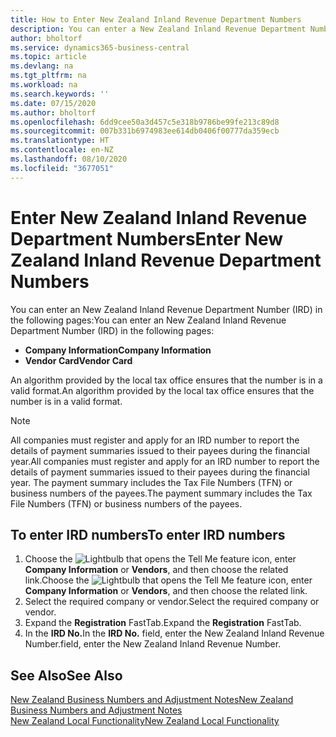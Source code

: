 ```yaml
---
title: How to Enter New Zealand Inland Revenue Department Numbers
description: You can enter a New Zealand Inland Revenue Department Number (IRD) in certain pages.
author: bholtorf
ms.service: dynamics365-business-central
ms.topic: article
ms.devlang: na
ms.tgt_pltfrm: na
ms.workload: na
ms.search.keywords: ''
ms.date: 07/15/2020
ms.author: bholtorf
ms.openlocfilehash: 6dd9cee50a3d457c5e318b9786be99fe213c89d8
ms.sourcegitcommit: 007b331b6974983ee614db0406f00777da359ecb
ms.translationtype: HT
ms.contentlocale: en-NZ
ms.lasthandoff: 08/10/2020
ms.locfileid: "3677051"
---
```

# <a name="enter-new-zealand-inland-revenue-department-numbers"></a><span data-ttu-id="36dcc-103">Enter New Zealand Inland Revenue Department Numbers</span><span class="sxs-lookup"><span data-stu-id="36dcc-103">Enter New Zealand Inland Revenue Department Numbers</span></span>

<span data-ttu-id="36dcc-104">You can enter an New Zealand Inland Revenue Department Number (IRD) in the following pages:</span><span class="sxs-lookup"><span data-stu-id="36dcc-104">You can enter an New Zealand Inland Revenue Department Number (IRD) in the following pages:</span></span>  

- <span data-ttu-id="36dcc-105">**Company Information**</span><span class="sxs-lookup"><span data-stu-id="36dcc-105">**Company Information**</span></span>  
- <span data-ttu-id="36dcc-106">**Vendor Card**</span><span class="sxs-lookup"><span data-stu-id="36dcc-106">**Vendor Card**</span></span>  

<span data-ttu-id="36dcc-107">An algorithm provided by the local tax office ensures that the number is in a valid format.</span><span class="sxs-lookup"><span data-stu-id="36dcc-107">An algorithm provided by the local tax office ensures that the number is in a valid format.</span></span>  

> [!NOTE]
> <span data-ttu-id="36dcc-108">All companies must register and apply for an IRD number to report the details of payment summaries issued to their payees during the financial year.</span><span class="sxs-lookup"><span data-stu-id="36dcc-108">All companies must register and apply for an IRD number to report the details of payment summaries issued to their payees during the financial year.</span></span> <span data-ttu-id="36dcc-109">The payment summary includes the Tax File Numbers (TFN) or business numbers of the payees.</span><span class="sxs-lookup"><span data-stu-id="36dcc-109">The payment summary includes the Tax File Numbers (TFN) or business numbers of the payees.</span></span>

## <a name="to-enter-ird-numbers"></a><span data-ttu-id="36dcc-110">To enter IRD numbers</span><span class="sxs-lookup"><span data-stu-id="36dcc-110">To enter IRD numbers</span></span>

1. <span data-ttu-id="36dcc-111">Choose the ![Lightbulb that opens the Tell Me feature](../../media/ui-search/search_small.png "Tell me what you want to do") icon, enter **Company Information** or **Vendors**, and then choose the related link.</span><span class="sxs-lookup"><span data-stu-id="36dcc-111">Choose the ![Lightbulb that opens the Tell Me feature](../../media/ui-search/search_small.png "Tell me what you want to do") icon, enter **Company Information** or **Vendors**, and then choose the related link.</span></span>  
2. <span data-ttu-id="36dcc-112">Select the required company or vendor.</span><span class="sxs-lookup"><span data-stu-id="36dcc-112">Select the required company or vendor.</span></span>  
3. <span data-ttu-id="36dcc-113">Expand the **Registration** FastTab.</span><span class="sxs-lookup"><span data-stu-id="36dcc-113">Expand the **Registration** FastTab.</span></span>  
4. <span data-ttu-id="36dcc-114">In the **IRD No.**</span><span class="sxs-lookup"><span data-stu-id="36dcc-114">In the **IRD No.**</span></span> <span data-ttu-id="36dcc-115">field, enter the New Zealand Inland Revenue Number.</span><span class="sxs-lookup"><span data-stu-id="36dcc-115">field, enter the New Zealand Inland Revenue Number.</span></span>  

## <a name="see-also"></a><span data-ttu-id="36dcc-116">See Also</span><span class="sxs-lookup"><span data-stu-id="36dcc-116">See Also</span></span>

[<span data-ttu-id="36dcc-117">New Zealand Business Numbers and Adjustment Notes</span><span class="sxs-lookup"><span data-stu-id="36dcc-117">New Zealand Business Numbers and Adjustment Notes</span></span>](new-zealand-business-numbers-and-adjustment-notes.md)  
[<span data-ttu-id="36dcc-118">New Zealand Local Functionality</span><span class="sxs-lookup"><span data-stu-id="36dcc-118">New Zealand Local Functionality</span></span>](new-zealand-local-functionality.md)  
